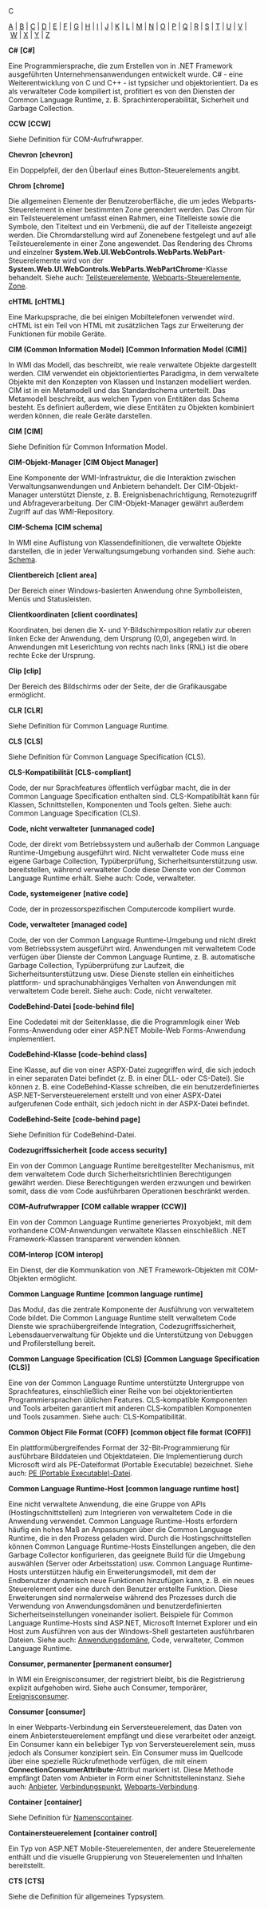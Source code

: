 <div class="topic" xmlns:mtps="http://msdn2.microsoft.com/mtps" xmlns="http://www.w3.org/1999/xhtml">
  <link type="text/css" rel="Stylesheet" href="..\branding1.css" />
  <div class="title" xmlns:asp="http://msdn2.microsoft.com/asp">C<!----></div>
  <!--Content type: DocStudio. Transform: devdiv2mtps.xslt.-->
  <div id="mainSection"> <div id="mainBody">  <p /> <p> <a class="mtps-external-link" href="../7k60b9ww_de-de_vs.80/7k60b9ww.md">A</a> | <a class="mtps-external-link" href="../b85sw2k8_de-de_vs.80/b85sw2k8.md">B</a> | <a href="#cpgloc">C</a> | <a class="mtps-external-link" href="../0skzec74_de-de_vs.80/0skzec74.md">D</a> | <a class="mtps-external-link" href="../t64fd4ef_de-de_vs.80/t64fd4ef.md">E</a> | <a class="mtps-external-link" href="../44kt76b4_de-de_vs.80/44kt76b4.md">F</a> | <a class="mtps-external-link" href="../exx57whb_de-de_vs.80/exx57whb.md">G</a> | <a class="mtps-external-link" href="../h223kcf0_de-de_vs.80/h223kcf0.md">H</a> | <a class="mtps-external-link" href="../6k49dddk_de-de_vs.80/6k49dddk.md">I</a> | <a class="mtps-external-link" href="../f9dds3k7_de-de_vs.80/f9dds3k7.md">J</a> | <a class="mtps-external-link" href="../ms229690_de-de_vs.80/ms229690.md">K</a> | <a class="mtps-external-link" href="../1kxda69d_de-de_vs.80/1kxda69d.md">L</a> | <a class="mtps-external-link" href="../7a753yk6_de-de_vs.80/7a753yk6.md">M</a> | <a class="mtps-external-link" href="../z7ds3w5t_de-de_vs.80/z7ds3w5t.md">N</a> | <a class="mtps-external-link" href="../ms229695_de-de_vs.80/ms229695.md">O</a> | <a class="mtps-external-link" href="../k908yeh7_de-de_vs.80/k908yeh7.md">P</a> | <a class="mtps-external-link" href="../ms229702_de-de_vs.80/ms229702.md">Q</a> | <a class="mtps-external-link" href="../2sw99y1z_de-de_vs.80/2sw99y1z.md">R</a> | <a class="mtps-external-link" href="../c83eyewf_de-de_vs.80/c83eyewf.md">S</a> | <a class="mtps-external-link" href="../38ek7zet_de-de_vs.80/38ek7zet.md">T</a> | <a class="mtps-external-link" href="../ece0ts45_de-de_vs.80/ece0ts45.md">U</a> | <a class="mtps-external-link" href="../tefc2tz1_de-de_vs.80/tefc2tz1.md">V</a> | <a class="mtps-external-link" href="../hd402x97_de-de_vs.80/hd402x97.md">W</a> | <a class="mtps-external-link" href="../49ck9awf_de-de_vs.80/49ck9awf.md">X</a> | <a class="mtps-external-link" href="../ms229692_de-de_vs.80/ms229692.md">Y</a> | <a class="mtps-external-link" href="../ms229698_de-de_vs.80/ms229698.md">Z</a> </p> <div id="sectionSection0" class="seeAlsoNoToggleSection"> <p> <b>C#</b> <b>[C#]</b> </p> <p>Eine Programmiersprache, die zum Erstellen von in .NET Framework ausgeführten Unternehmensanwendungen entwickelt wurde. C# - eine Weiterentwicklung von C und C++ - ist typsicher und objektorientiert. Da es als verwalteter Code kompiliert ist, profitiert es von den Diensten der Common Language Runtime, z. B. Sprachinteroperabilität, Sicherheit und Garbage Collection.</p> <p> <b>CCW</b> <b>[CCW]</b> </p> <p>Siehe Definition für COM-Aufrufwrapper.</p> <p> <b>Chevron</b> <b>[chevron]</b> </p> <p>Ein Doppelpfeil, der den Überlauf eines Button-Steuerelements angibt.</p> <p> <b>Chrom</b> <b>[chrome]</b> </p> <p>Die allgemeinen Elemente der Benutzeroberfläche, die um jedes Webparts-Steuerelement in einer bestimmten Zone gerendert werden. Das Chrom für ein Teilsteuerelement umfasst einen Rahmen, eine Titelleiste sowie die Symbole, den Titeltext und ein Verbmenü, die auf der Titelleiste angezeigt werden. Die Chromdarstellung wird auf Zonenebene festgelegt und auf alle Teilsteuerelemente in einer Zone angewendet. Das Rendering des Chroms und einzelner <b>System.Web.UI.WebControls.WebParts.WebPart</b>-Steuerelemente wird von der <b>System.Web.UI.WebControls.WebParts.WebPartChrome</b>-Klasse behandelt. Siehe auch: <a class="mtps-external-link" href="../38ek7zet_de-de_vs.80/38ek7zet.md">Teilsteuerelemente</a>, <a class="mtps-external-link" href="../hd402x97_de-de_vs.80/hd402x97.md">Webparts-Steuerelemente</a>, <a class="mtps-external-link" href="../ms229698_de-de_vs.80/ms229698.md">Zone</a>.</p> <p> <b>cHTML</b> <b>[cHTML]</b> </p> <p>Eine Markupsprache, die bei einigen Mobiltelefonen verwendet wird. cHTML ist ein Teil von HTML mit zusätzlichen Tags zur Erweiterung der Funktionen für mobile Geräte.</p> <p> <b>CIM (Common Information Model)</b> <b>[Common Information Model (CIM)]</b> </p> <p>In WMI das Modell, das beschreibt, wie reale verwaltete Objekte dargestellt werden. CIM verwendet ein objektorientiertes Paradigma, in dem verwaltete Objekte mit den Konzepten von Klassen und Instanzen modelliert werden. CIM ist in ein Metamodell und das Standardschema unterteilt. Das Metamodell beschreibt, aus welchen Typen von Entitäten das Schema besteht. Es definiert außerdem, wie diese Entitäten zu Objekten kombiniert werden können, die reale Geräte darstellen.</p> <p> <b>CIM</b> <b>[CIM]</b> </p> <p>Siehe Definition für Common Information Model.</p> <p> <b>CIM-Objekt-Manager</b> <b>[CIM Object Manager]</b> </p> <p>Eine Komponente der WMI-Infrastruktur, die die Interaktion zwischen Verwaltungsanwendungen und Anbietern behandelt. Der CIM-Objekt-Manager unterstützt Dienste, z. B. Ereignisbenachrichtigung, Remotezugriff und Abfrageverarbeitung. Der CIM-Objekt-Manager gewährt außerdem Zugriff auf das WMI-Repository.</p> <p> <b>CIM-Schema</b> <b>[CIM schema]</b> </p> <p>In WMI eine Auflistung von Klassendefinitionen, die verwaltete Objekte darstellen, die in jeder Verwaltungsumgebung vorhanden sind. Siehe auch: <a class="mtps-external-link" href="../c83eyewf_de-de_vs.80/c83eyewf.md">Schema</a>.</p> <p> <b>Clientbereich</b> <b>[client area]</b> </p> <p>Der Bereich einer Windows-basierten Anwendung ohne Symbolleisten, Menüs und Statusleisten.</p> <p> <b>Clientkoordinaten</b> <b>[client coordinates]</b> </p> <p>Koordinaten, bei denen die X- und Y-Bildschirmposition relativ zur oberen linken Ecke der Anwendung, dem Ursprung (0,0), angegeben wird. In Anwendungen mit Leserichtung von rechts nach links (RNL) ist die obere rechte Ecke der Ursprung. </p> <p> <b>Clip</b> <b>[clip]</b> </p> <p>Der Bereich des Bildschirms oder der Seite, der die Grafikausgabe ermöglicht.</p> <p> <b>CLR</b> <b>[CLR]</b> </p> <p>Siehe Definition für Common Language Runtime.</p> <p> <b>CLS</b> <b>[CLS]</b> </p> <p>Siehe Definition für Common Language Specification (CLS).</p> <p> <b>CLS-Kompatibilität</b> <b>[CLS-compliant]</b> </p> <p>Code, der nur Sprachfeatures öffentlich verfügbar macht, die in der Common Language Specification enthalten sind. CLS-Kompatibiltät kann für Klassen, Schnittstellen, Komponenten und Tools gelten. Siehe auch: Common Language Specification (CLS).</p> <p> <b>Code, nicht verwalteter</b> <b>[unmanaged code]</b> </p> <p>Code, der direkt vom Betriebssystem und außerhalb der Common Language Runtime-Umgebung ausgeführt wird. Nicht verwalteter Code muss eine eigene Garbage Collection, Typüberprüfung, Sicherheitsunterstützung usw. bereitstellen, während verwalteter Code diese Dienste von der Common Language Runtime erhält. Siehe auch: Code, verwalteter.</p> <p> <b>Code, systemeigener</b> <b>[native code]</b> </p> <p>Code, der in prozessorspezifischen Computercode kompiliert wurde.</p> <p> <b>Code, verwalteter</b> <b>[managed code]</b> </p> <p>Code, der von der Common Language Runtime-Umgebung und nicht direkt vom Betriebssystem ausgeführt wird. Anwendungen mit verwaltetem Code verfügen über Dienste der Common Language Runtime, z. B. automatische Garbage Collection, Typüberprüfung zur Laufzeit, die Sicherheitsunterstützung usw. Diese Dienste stellen ein einheitliches plattform- und sprachunabhängiges Verhalten von Anwendungen mit verwaltetem Code bereit. Siehe auch: Code, nicht verwalteter.</p> <p> <b>CodeBehind-Datei</b> <b>[code-behind file]</b> </p> <p>Eine Codedatei mit der Seitenklasse, die die Programmlogik einer Web Forms-Anwendung oder einer ASP.NET Mobile-Web Forms-Anwendung implementiert.</p> <p> <b>CodeBehind-Klasse</b> <b>[code-behind class]</b> </p> <p>Eine Klasse, auf die von einer ASPX-Datei zugegriffen wird, die sich jedoch in einer separaten Datei befindet (z. B. in einer DLL- oder CS-Datei). Sie können z. B. eine CodeBehind-Klasse schreiben, die ein benutzerdefiniertes ASP.NET-Serversteuerelement erstellt und von einer ASPX-Datei aufgerufenen Code enthält, sich jedoch nicht in der ASPX-Datei befindet. </p> <p> <b>CodeBehind-Seite</b> <b>[code-behind page]</b> </p> <p>Siehe Definition für CodeBehind-Datei.</p> <p> <b>Codezugriffssicherheit</b> <b>[code access security]</b> </p> <p>Ein von der Common Language Runtime bereitgestellter Mechanismus, mit dem verwaltetem Code durch Sicherheitsrichtlinien Berechtigungen gewährt werden. Diese Berechtigungen werden erzwungen und bewirken somit, dass die vom Code ausführbaren Operationen beschränkt werden. </p> <p> <b>COM-Aufrufwrapper</b> <b>[COM callable wrapper (CCW)]</b> </p> <p>Ein von der Common Language Runtime generiertes Proxyobjekt, mit dem vorhandene COM-Anwendungen verwaltete Klassen einschließlich .NET Framework-Klassen transparent verwenden können.</p> <p> <b>COM-Interop</b> <b>[COM interop]</b> </p> <p>Ein Dienst, der die Kommunikation von .NET Framework-Objekten mit COM-Objekten ermöglicht.</p> <p> <b>Common Language Runtime</b> <b>[common language runtime]</b> </p> <p>Das Modul, das die zentrale Komponente der Ausführung von verwaltetem Code bildet. Die Common Language Runtime stellt verwaltetem Code Dienste wie sprachübergreifende Integration, Codezugriffssicherheit, Lebensdauerverwaltung für Objekte und die Unterstützung von Debuggen und Profilerstellung bereit.</p> <p> <b>Common Language Specification (CLS)</b> <b>[Common Language Specification (CLS)]</b> </p> <p>Eine von der Common Language Runtime unterstützte Untergruppe von Sprachfeatures, einschließlich einer Reihe von bei objektorientierten Programmiersprachen üblichen Features. CLS-kompatible Komponenten und Tools arbeiten garantiert mit anderen CLS-kompatiblen Komponenten und Tools zusammen. Siehe auch: CLS-Kompatibilität.</p> <p> <b>Common Object File Format (COFF)</b> <b>[common object file format (COFF)]</b> </p> <p>Ein plattformübergreifendes Format der 32-Bit-Programmierung für ausführbare Bilddateien und Objektdateien. Die Implementierung durch Microsoft wird als PE-Dateiformat (Portable Executable) bezeichnet. Siehe auch: <a class="mtps-external-link" href="../k908yeh7_de-de_vs.80/k908yeh7.md">PE (Portable Executable)-Datei</a>.</p> <p> <b>Common Language Runtime-Host</b> <b>[common language runtime host]</b> </p> <p>Eine nicht verwaltete Anwendung, die eine Gruppe von APIs (Hostingschnittstellen) zum Integrieren von verwaltetem Code in die Anwendung verwendet. Common Language Runtime-Hosts erfordern häufig ein hohes Maß an Anpassungen über die Common Language Runtime, die in den Prozess geladen wird. Durch die Hostingschnittstellen können Common Language Runtime-Hosts Einstellungen angeben, die den Garbage Collector konfigurieren, das geeignete Build für die Umgebung auswählen (Server oder Arbeitsstation) usw. Common Language Runtime-Hosts unterstützen häufig ein Erweiterungsmodell, mit dem der Endbenutzer dynamisch neue Funktionen hinzufügen kann, z. B. ein neues Steuerelement oder eine durch den Benutzer erstellte Funktion. Diese Erweiterungen sind normalerweise während des Prozesses durch die Verwendung von Anwendungsdomänen und benutzerdefinierten Sicherheitseinstellungen voneinander isoliert. Beispiele für Common Language Runtime-Hosts sind ASP.NET, Microsoft Internet Explorer und ein Host zum Ausführen von aus der Windows-Shell gestarteten ausführbaren Dateien. Siehe auch: <a class="mtps-external-link" href="../7k60b9ww_de-de_vs.80/7k60b9ww.md">Anwendungsdomäne</a>, Code, verwalteter, Common Language Runtime.</p> <p> <b>Consumer, permanenter </b> <b>[permanent consumer]</b> </p> <p>In WMI ein Ereignisconsumer, der registriert bleibt, bis die Registrierung explizit aufgehoben wird. Siehe auch Consumer, temporärer, <a class="mtps-external-link" href="../t64fd4ef_de-de_vs.80/t64fd4ef.md">Ereignisconsumer</a>. </p> <p> <b>Consumer</b> <b>[consumer]</b> </p> <p>In einer Webparts-Verbindung ein Serversteuerelement, das Daten von einem Anbietersteuerelement empfängt und diese verarbeitet oder anzeigt. Ein Consumer kann ein beliebiger Typ von Serversteuerelement sein, muss jedoch als Consumer konzipiert sein. Ein Consumer muss im Quellcode über eine spezielle Rückrufmethode verfügen, die mit einem <b>ConnectionConsumerAttribute</b>-Attribut markiert ist. Diese Methode empfängt Daten vom Anbieter in Form einer Schnittstelleninstanz. Siehe auch: <a class="mtps-external-link" href="../7k60b9ww_de-de_vs.80/7k60b9ww.md">Anbieter</a>, <a class="mtps-external-link" href="../tefc2tz1_de-de_vs.80/tefc2tz1.md">Verbindungspunkt</a>, <a class="mtps-external-link" href="../hd402x97_de-de_vs.80/hd402x97.md">Webparts-Verbindung</a>. </p> <p> <b>Container</b> <b>[container]</b> </p> <p>Siehe Definition für <a class="mtps-external-link" href="../z7ds3w5t_de-de_vs.80/z7ds3w5t.md">Namenscontainer</a>.</p> <p> <b>Containersteuerelement</b> <b>[container control]</b> </p> <p>Ein Typ von ASP.NET Mobile-Steuerelementen, der andere Steuerelemente enthält und die visuelle Gruppierung von Steuerelementen und Inhalten bereitstellt.</p> <p> <b>CTS</b> <b>[CTS]</b> </p> <p>Siehe die Definition für allgemeines Typsystem.</p> </div></div>  </div>
</div>